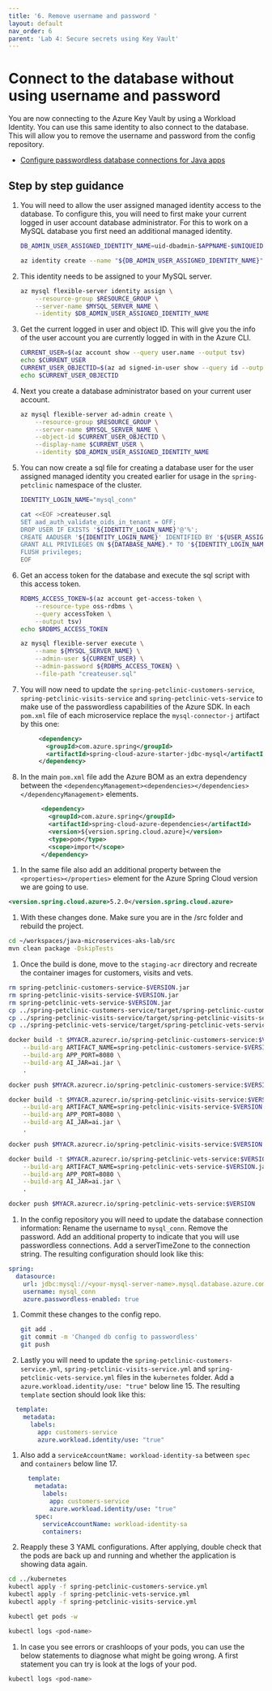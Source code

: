 ```yaml
---
title: '6. Remove username and password '
layout: default
nav_order: 6
parent: 'Lab 4: Secure secrets using Key Vault'
---
```


# Connect to the database without using username and password

You are now connecting to the Azure Key Vault by using a Workload Identity. You can use this same identity to also connect to the database. This will allow you to remove the username and password from the config repository.

- [Configure passwordless database connections for Java apps](https://learn.microsoft.com/azure/developer/java/ee/how-to-configure-passwordless-datasource?toc=%2Fazure%2Fdeveloper%2Fintro%2Ftoc.json&bc=%2Fazure%2Fdeveloper%2Fintro%2Fbreadcrumb%2Ftoc.json&tabs=mysql-flexible-serve)

## Step by step guidance

1. You will need to allow the user assigned managed identity access to the database. To configure this, you will need to first make your current logged in user account database administrator. For this to work on a MySQL database you first need an additional managed identity.

   ```bash
   DB_ADMIN_USER_ASSIGNED_IDENTITY_NAME=uid-dbadmin-$APPNAME-$UNIQUEID
   
   az identity create --name "${DB_ADMIN_USER_ASSIGNED_IDENTITY_NAME}" --resource-group "${RESOURCE_GROUP}" --location "${LOCATION}"
   ```

1. This identity needs to be assigned to your MySQL server.

   ```bash
   az mysql flexible-server identity assign \
       --resource-group $RESOURCE_GROUP \
       --server-name $MYSQL_SERVER_NAME \
       --identity $DB_ADMIN_USER_ASSIGNED_IDENTITY_NAME
   ```

1. Get the current logged in user and object ID. This will give you the info of the user account you are currently logged in with in the Azure CLI.

   ```bash
   CURRENT_USER=$(az account show --query user.name --output tsv)
   echo $CURRENT_USER
   CURRENT_USER_OBJECTID=$(az ad signed-in-user show --query id --output tsv)
   echo $CURRENT_USER_OBJECTID
   ```

1. Next you create a database administrator based on your current user account.

   ```bash
   az mysql flexible-server ad-admin create \
       --resource-group $RESOURCE_GROUP \
       --server-name $MYSQL_SERVER_NAME \
       --object-id $CURRENT_USER_OBJECTID \
       --display-name $CURRENT_USER \
       --identity $DB_ADMIN_USER_ASSIGNED_IDENTITY_NAME
   ```

1. You can now create a sql file for creating a database user for the user assigned managed identity you created earlier for usage in the `spring-petclinic` namespace of the cluster.

   ```bash
   IDENTITY_LOGIN_NAME="mysql_conn"
   
   cat <<EOF >createuser.sql
   SET aad_auth_validate_oids_in_tenant = OFF;
   DROP USER IF EXISTS '${IDENTITY_LOGIN_NAME}'@'%';
   CREATE AADUSER '${IDENTITY_LOGIN_NAME}' IDENTIFIED BY '${USER_ASSIGNED_CLIENT_ID}';
   GRANT ALL PRIVILEGES ON ${DATABASE_NAME}.* TO '${IDENTITY_LOGIN_NAME}'@'%';
   FLUSH privileges;
   EOF
   ```

1. Get an access token for the database and execute the sql script with this access token.

   ```bash
   RDBMS_ACCESS_TOKEN=$(az account get-access-token \
       --resource-type oss-rdbms \
       --query accessToken \
       --output tsv) 
   echo $RDBMS_ACCESS_TOKEN
   
   az mysql flexible-server execute \
       --name ${MYSQL_SERVER_NAME} \
       --admin-user ${CURRENT_USER} \
       --admin-password ${RDBMS_ACCESS_TOKEN} \
       --file-path "createuser.sql"   
   ```

1. You will now need to update the `spring-petclinic-customers-service`, `spring-petclinic-visits-service` and `spring-petclinic-vets-service` to make use of the passwordless capabilities of the Azure SDK. In each `pom.xml` file of each microservice replace the `mysql-connector-j` artifact by this one: 

   ```xml
        <dependency>
          <groupId>com.azure.spring</groupId>
          <artifactId>spring-cloud-azure-starter-jdbc-mysql</artifactId>
        </dependency>
   ```

1.  In the main `pom.xml` file add the Azure BOM as an extra dependency between the `<dependencyManagement><dependencies></dependencies></dependencyManagement>` elements.

   ```xml
            <dependency>
              <groupId>com.azure.spring</groupId>
              <artifactId>spring-cloud-azure-dependencies</artifactId>
              <version>${version.spring.cloud.azure}</version>
              <type>pom</type>
              <scope>import</scope>
            </dependency> 
   ```

1.  In the same file also add an additional property between the `<properties></properties>` element for the Azure Spring Cloud version we are going to use.

   ```xml
   <version.spring.cloud.azure>5.2.0</version.spring.cloud.azure>
   ```

1.  With these changes done. Make sure you are in the /src folder and rebuild the project.

   ```bash
   cd ~/workspaces/java-microservices-aks-lab/src
   mvn clean package -DskipTests
   ```

1.  Once the build is done, move to the `staging-acr` directory and recreate the container images for customers, visits and vets.

   ```bash
   rm spring-petclinic-customers-service-$VERSION.jar
   rm spring-petclinic-visits-service-$VERSION.jar
   rm spring-petclinic-vets-service-$VERSION.jar
   cp ../spring-petclinic-customers-service/target/spring-petclinic-customers-service-$VERSION.jar spring-petclinic-customers-service-$VERSION.jar
   cp ../spring-petclinic-visits-service/target/spring-petclinic-visits-service-$VERSION.jar spring-petclinic-visits-service-$VERSION.jar
   cp ../spring-petclinic-vets-service/target/spring-petclinic-vets-service-$VERSION.jar spring-petclinic-vets-service-$VERSION.jar
   
   docker build -t $MYACR.azurecr.io/spring-petclinic-customers-service:$VERSION \
       --build-arg ARTIFACT_NAME=spring-petclinic-customers-service-$VERSION.jar \
       --build-arg APP_PORT=8080 \
       --build-arg AI_JAR=ai.jar \
       .

   docker push $MYACR.azurecr.io/spring-petclinic-customers-service:$VERSION

   docker build -t $MYACR.azurecr.io/spring-petclinic-visits-service:$VERSION \
       --build-arg ARTIFACT_NAME=spring-petclinic-visits-service-$VERSION.jar \
       --build-arg APP_PORT=8080 \
       --build-arg AI_JAR=ai.jar \
       .

   docker push $MYACR.azurecr.io/spring-petclinic-visits-service:$VERSION

   docker build -t $MYACR.azurecr.io/spring-petclinic-vets-service:$VERSION \
       --build-arg ARTIFACT_NAME=spring-petclinic-vets-service-$VERSION.jar \
       --build-arg APP_PORT=8080 \
       --build-arg AI_JAR=ai.jar \
       .
   
   docker push $MYACR.azurecr.io/spring-petclinic-vets-service:$VERSION
   ```

1.  In the config repository you will need to update the database connection information: Rename the username to `mysql_conn`.  Remove the password. Add an additional property to indicate that you will use passwordless connections. Add a serverTimeZone to the connection string. The resulting configuration should look like this: 

   ```yaml
   spring:
     datasource:
       url: jdbc:mysql://<your-mysql-server-name>.mysql.database.azure.com:3306/petclinic?useSSL=true&serverTimezone=UTC
       username: mysql_conn
       azure.passwordless-enabled: true
   ```

1. Commit these changes to the config repo.

   ```bash
   git add .
   git commit -m 'Changed db config to passwordless'
   git push
   ```

1.  Lastly you will need to update the `spring-petclinic-customers-service.yml`, `spring-petclinic-visits-service.yml` and `spring-petclinic-vets-service.yml` files in the `kubernetes` folder. Add a `azure.workload.identity/use: "true"` below line 15. The resulting `template` section should look like this:

   ```yaml
     template:
       metadata:
         labels:
           app: customers-service
           azure.workload.identity/use: "true"
   ```

1. Also add a `serviceAccountName: workload-identity-sa` between `spec` and `containers` below line 17.

   ```yaml
     template:
       metadata:
         labels:
           app: customers-service
           azure.workload.identity/use: "true"
       spec:
         serviceAccountName: workload-identity-sa
         containers:   
   ```

1.  Reapply these 3 YAML configurations. After applying, double check that the pods are back up and running and whether the application is showing data again.

   ```bash
   cd ../kubernetes
   kubectl apply -f spring-petclinic-customers-service.yml 
   kubectl apply -f spring-petclinic-vets-service.yml 
   kubectl apply -f spring-petclinic-visits-service.yml 
   
   kubectl get pods -w

   kubectl logs <pod-name>
   ```

1.  In case you see errors or crashloops of your pods, you can use the below statements to diagnose what might be going wrong. A first statement you can try is look at the logs of your pod.

   ```bash
   kubectl logs <pod-name>
   ```
